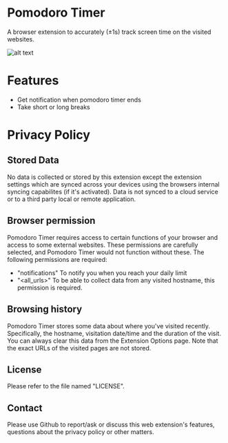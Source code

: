 # Pomodoro Timer
A browser extension to accurately (±1s) track screen time on the visited websites. 

![alt text](https://github.com/ada/web-time/blob/master/screenshot.png?raw=true "Screenshot")


# Features
- Get notification when pomodoro timer ends
- Take short or long breaks

# Privacy Policy
## Stored Data
No data is collected or stored by this extension except the extension settings which are synced across your devices using the browsers internal syncing capabilites (if it's activated). Data is not synced to a cloud service or to a third party local or remote application. 

## Browser permission 
Pomodoro Timer requires access to certain functions of your browser and access to some external websites. These permissions are carefully selected, and Pomodoro Timer would not function without these. The following permissions are required: 
- "notifications"
To notify you when you reach your daily limit
- "<all_urls>"
To be able to collect data from any visited hostname, this permission is required. 

## Browsing history
Pomodoro Timer stores some data about where you've visited recently. Specifically, the hostname, visitation date/time and the duration of the visit. You can always clear this data from the Extension Options page. Note that the exact URLs of the visited pages are not stored. 

## License
Please refer to the file named "LICENSE".

## Contact 
Please use Github to report/ask or discuss this web extension's features, questions about the privacy policy or other matters. 


